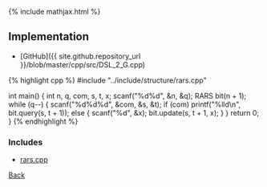 {% include mathjax.html %}



## Implementation

- [GitHub]({{ site.github.repository_url }}/blob/master/cpp/src/DSL_2_G.cpp)

{% highlight cpp %}
#include "../include/structure/rars.cpp"

int main() {
  int n, q, com, s, t, x;
  scanf("%d%d", &n, &q);
  RARS<ll> bit(n + 1);
  while (q--) {
    scanf("%d%d%d", &com, &s, &t);
    if (com)
      printf("%lld\n", bit.query(s, t + 1));
    else {
      scanf("%d", &x);
      bit.update(s, t + 1, x);
    }
  }
  return 0;
}
{% endhighlight %}

### Includes

- [rars.cpp](../include/structure/rars)

[Back](..)
